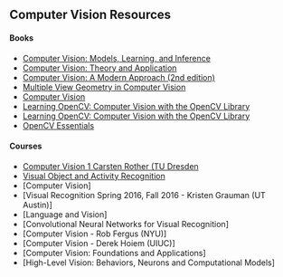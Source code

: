 ## Computer Vision Resources

#### Books

* [Computer Vision: Models, Learning, and Inference](http://www.computervisionmodels.com/)
* [Computer Vision: Theory and Application](http://szeliski.org/Book/)
* [Computer Vision: A Modern Approach (2nd edition)](https://www.amazon.com/Computer-Vision-Modern-Approach-2nd/dp/013608592X/ref=dp_ob_title_bk)
* [Multiple View Geometry in Computer Vision](https://www.robots.ox.ac.uk/~vgg/hzbook/)
* [Computer Vision ](https://www.amazon.com/Computer-Vision-Linda-G-Shapiro/dp/0130307963)
* [Learning OpenCV: Computer Vision with the OpenCV Library](https://www.amazon.com/Learning-OpenCV-Computer-Vision-Library/dp/0596516134)
* [Learning OpenCV: Computer Vision with the OpenCV Library](https://www.pyimagesearch.com/practical-python-opencv/)
* [OpenCV Essentials](https://www.amazon.com/OpenCV-Essentials-Oscar-Deniz-Suarez/dp/1783984244/ref=sr_1_1?s=books&ie=UTF8&qid=1424594237&sr=1-1&keywords=opencv+essentials#)

#### Courses

* [Computer Vision 1 Carsten Rother (TU Dresden](https://www.cvlab-dresden.de/)
* [Visual Object and Activity Recognition](https://sites.google.com/site/ucbcs29443/)
* [Computer Vision]
* [Visual Recognition Spring 2016, Fall 2016 - Kristen Grauman (UT Austin)]
* [Language and Vision]
* [Convolutional Neural Networks for Visual Recognition]
* [Computer Vision - Rob Fergus (NYU)]
* [Computer Vision - Derek Hoiem (UIUC)]
* [Computer Vision: Foundations and Applications]
* [High-Level Vision: Behaviors, Neurons and Computational Models]